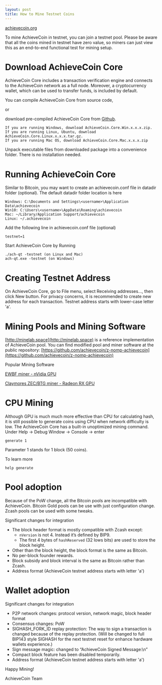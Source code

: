 ```yaml
---
layout: post
title: How to Mine Testnet Coins
---
```


[achievecoin.org](http://achievecoin.org)

To mine AchieveCoin in testnet​, you can join a testnet pool. Please be aware that all the coins mined in testnet have​ ​zero​ ​value​, so miners can just view this as an end-to-end functional test for mining setup.

# Download AchieveCoin Core
AchieveCoin Core  includes a transaction verification engine and connects to the AchieveCoin network as a full node. Moreover, a cryptocurrency wallet, which can be used to transfer funds, is included by default.

You can compile AchieveCoin Core from source code,

or

download pre-compiled AchieveCoin Core from [Github](https://github.com/achievecoin/AchieveCoin/releases).
```
If you are running Windows, download AchieveCoin.Core.Win.x.x.x.zip.
If you are running Linux, Ubuntu, download AchieveCoin.Core.Linux.x.x.x.tar.gz.
If you are running Mac OS, download AchieveCoin.Core.Mac.x.x.x.zip
```
Unpack executable files from downloaded package into a convenience folder. There is no installation needed.

# Running AchieveCoin Core
Similar to Bitcoin, you may want to create an achievecoin.conf file in datadir folder (optional).
The default datadir folder location is here
```
Windows: C:\Documents and Settings\<username>\Application Data\achievecoin
Win10: C:\Users\<username>\AppData\Roaming\achievecoin
Mac: ~/Library/Application Support/achievecoin
Linux: ~/.achievecoin
```

Add the following line in achievecoin.conf file (optional)
```
testnet=1
```

Start AchieveCoin Core by Running
```
./ach-qt -testnet (on Linux and Mac)
ach-qt.exe -testnet (on Windows)
```

# Creating Testnet Address
On AchieveCoin Core, go to File menu, select Receiving addresses..., then click New button. For privacy concerns, it is recommended to create new address for each transaction.
Testnet address starts with lower-case letter 'a'.


# Mining Pools and Mining Software
[http://minelab.space](http://minelab.space) is a reference implementation of AchieveCoin pool. You can find modified pool and miner software at the public repository: [https://github.com/achievecoin/z-nomp-achievecoin](https://github.com/achievecoin/z-nomp-achievecoin)


Popular Mining Software

[EWBF miner - nVidia GPU](https://github.com/poolgold/ewbf-miner-btg-edition/releases)

[Claymores ZEC/BTG miner - Radeon RX GPU](https://github.com/poolgold/ClaymoreBTGMiner/releases)


# CPU Mining
Although GPU is much much more effective than CPU for calculating hash, it is still possible to generate coins using CPU when network difficulty is low. The AchieveCoin Core has a built-in unoptimized mining command. Under Help -> Debug Window -> Console -> enter

```
generate 1
```

Parameter 1 stands for 1 block (50 coins).

To learn more

```
help generate
```

# Pool​ ​adoption
Because of the PoW change, all the Bitcoin pools are incompatible with AchieveCoin. Bitcoin Gold pools can be use with just configuration change. Zcash pools can be used with some tweaks.

Significant changes for integration
* The block header format is mostly compatible with Zcash except:
  * `nVersion` is not 4. Instead it’s defined by BIP9.
  * The first 4 bytes of `hashReserved` (32 lows bits) are used to store the block height.
* Other than the block height, the block format is the same as Bitcoin.
* No per-block founder rewards.
* Block subsidy and block interval is the same as Bitcoin rather than Zcash.
* Address format (AchieveCoin testnet address starts with letter 'a')

# Wallet​ ​adoption
Significant changes for integration
* P2P network changes: protocol version, network magic, block header format
* Consensus changes: PoW
* SIGHASH_FORK_ID replay protection: The way to sign a transaction is changed because of the
replay protection. (Will be changed to full BIP143 style SIGHASH for the next testnet reset for enhance hardware wallets experience.)
* Sign message magic: changed to “AchieveCoin Signed Message:\n”
* Compact block feature has been disabled temporarily.
* Address format (AchieveCoin testnet address starts with letter 'a')


Happy Mining!

AchieveCoin Team
